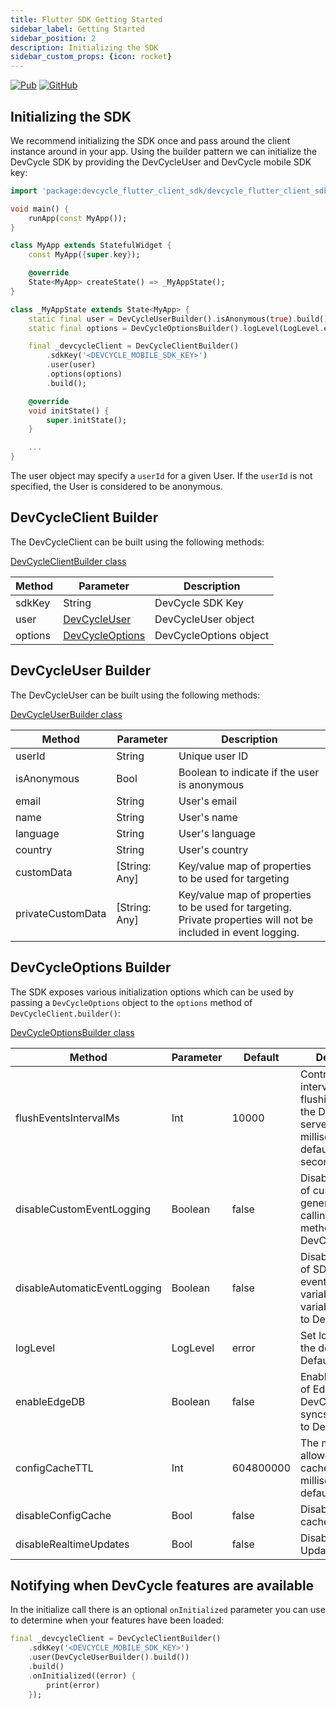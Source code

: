 ```yaml
---
title: Flutter SDK Getting Started
sidebar_label: Getting Started
sidebar_position: 2
description: Initializing the SDK
sidebar_custom_props: {icon: rocket}
---
```


[![Pub](https://img.shields.io/pub/v/devcycle_flutter_client_sdk)](https://img.shields.io/pub/v/devcycle_flutter_client_sdk)
[![GitHub](https://img.shields.io/github/stars/devcyclehq/flutter-client-sdk.svg?style=social&label=Star&maxAge=2592000)](https://github.com/devcyclehq/flutter-client-sdk)

## Initializing the SDK

We recommend initializing the SDK once and pass around the client instance around in your app. 
Using the builder pattern we can initialize the DevCycle SDK by providing the DevCycleUser and DevCycle mobile SDK key:

```dart
import 'package:devcycle_flutter_client_sdk/devcycle_flutter_client_sdk.dart';

void main() {
    runApp(const MyApp());
}

class MyApp extends StatefulWidget {
    const MyApp({super.key});

    @override
    State<MyApp> createState() => _MyAppState();
}

class _MyAppState extends State<MyApp> {
    static final user = DevCycleUserBuilder().isAnonymous(true).build();
    static final options = DevCycleOptionsBuilder().logLevel(LogLevel.error).build();

    final _devcycleClient = DevCycleClientBuilder()
        .sdkKey('<DEVCYCLE_MOBILE_SDK_KEY>')
        .user(user)
        .options(options)
        .build();

    @override
    void initState() {
        super.initState();
    }

    ...
}
```

The user object may specify a `userId` for a given User. If the `userId` is not specified, the User is considered to be anonymous.

## DevCycleClient Builder

The DevCycleClient can be built using the following methods:

[DevCycleClientBuilder class](https://github.com/DevCycleHQ/flutter-client-sdk/blob/main/lib/devcycle_flutter_client_sdk.dart#L211)

| Method  | Parameter                                                                                                  | Description            |
|---------|------------------------------------------------------------------------------------------------------------|------------------------|
| sdkKey  | String                                                                                                     | DevCycle SDK Key       |
| user    | [DevCycleUser](https://github.com/DevCycleHQ/flutter-client-sdk/blob/main/lib/devcycle_user.dart#L1)       | DevCycleUser object    |
| options | [DevCycleOptions](https://github.com/DevCycleHQ/flutter-client-sdk/blob/main/lib/devcycle_options.dart#L1) | DevCycleOptions object |

## DevCycleUser Builder
The DevCycleUser can be built using the following methods:

[DevCycleUserBuilder class](https://github.com/DevCycleHQ/flutter-client-sdk/blob/main/lib/devcycle_user.dart#L43)

| Method | Parameter | Description |
|--------|-----------|-------------|
| userId | String | Unique user ID |
| isAnonymous | Bool | Boolean to indicate if the user is anonymous |
| email | String | User's email |
| name | String | User's name |
| language | String | User's language |
| country | String | User's country |
| customData | [String: Any] | Key/value map of properties to be used for targeting |
| privateCustomData | [String: Any] | Key/value map of properties to be used for targeting. Private properties will not be included in event logging. |

## DevCycleOptions Builder
The SDK exposes various initialization options which can be used by passing a `DevCycleOptions` object to the `options` method of `DevCycleClient.builder()`:

[DevCycleOptionsBuilder class](https://github.com/DevCycleHQ/flutter-client-sdk/blob/main/lib/devcycle_options.dart#L58)

| Method | Parameter | Default | Description |
|--------|-----------|---------|-------------|
| flushEventsIntervalMs | Int | 10000 | Controls the interval between flushing events to the DevCycle servers in milliseconds, defaults to 10 seconds. |
| disableCustomEventLogging | Boolean | false | Disables logging of custom events generated by calling `.track()` method to DevCycle. |  
| disableAutomaticEventLogging | Boolean | false | Disables logging of SDK generated events (e.g. variableEvaluated, variableDefaulted) to DevCycle. |  
| logLevel | LogLevel | error | Set log level of the default logger. Defaults to `error`|
| enableEdgeDB | Boolean | false | Enables the usage of EdgeDB for DevCycle that syncs User Data to DevCycle. |
| configCacheTTL | Int | 604800000 | The maximum allowed age of a cached config in milliseconds, defaults to 7 days |
| disableConfigCache | Bool | false | Disable the use of cached configs |
| disableRealtimeUpdates | Bool | false | Disable Realtime Updates |

## Notifying when DevCycle features are available

In the initialize call there is an optional `onInitialized` parameter you can use to determine when your features have been loaded:

```dart
final _devcycleClient = DevCycleClientBuilder()
    .sdkKey('<DEVCYCLE_MOBILE_SDK_KEY>')
    .user(DevCycleUserBuilder().build())
    .build()
    .onInitialized((error) {
        print(error)
    });
```
